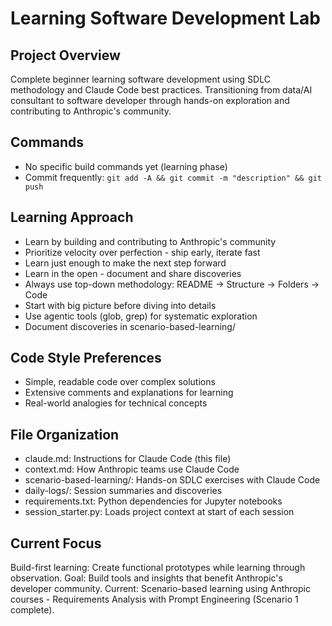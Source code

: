 # Learning Software Development Lab

## Project Overview
Complete beginner learning software development using SDLC methodology and Claude Code best practices. Transitioning from data/AI consultant to software developer through hands-on exploration and contributing to Anthropic's community.

## Commands
- No specific build commands yet (learning phase)
- Commit frequently: `git add -A && git commit -m "description" && git push`

## Learning Approach
- Learn by building and contributing to Anthropic's community
- Prioritize velocity over perfection - ship early, iterate fast
- Learn just enough to make the next step forward
- Learn in the open - document and share discoveries
- Always use top-down methodology: README → Structure → Folders → Code
- Start with big picture before diving into details
- Use agentic tools (glob, grep) for systematic exploration
- Document discoveries in scenario-based-learning/

## Code Style Preferences
- Simple, readable code over complex solutions
- Extensive comments and explanations for learning
- Real-world analogies for technical concepts

## File Organization
- claude.md: Instructions for Claude Code (this file)
- context.md: How Anthropic teams use Claude Code
- scenario-based-learning/: Hands-on SDLC exercises with Claude Code
- daily-logs/: Session summaries and discoveries
- requirements.txt: Python dependencies for Jupyter notebooks
- session_starter.py: Loads project context at start of each session

## Current Focus
Build-first learning: Create functional prototypes while learning through observation.
Goal: Build tools and insights that benefit Anthropic's developer community.
Current: Scenario-based learning using Anthropic courses - Requirements Analysis with Prompt Engineering (Scenario 1 complete).